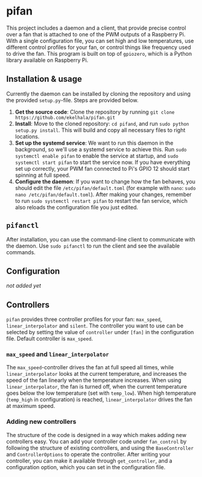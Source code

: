 # pifan

This project includes a daemon and a client, that provide precise control over a fan that is attached to one of the PWM outputs of a Raspberry Pi. With a single configuration file, you can set high and low temperatures, use different control profiles for your fan, or control things like frequency used to drive the fan. This program is built on top of `gpiozero`, which is a Python library available on Raspberry Pi.

## Installation & usage

Currently the daemon can be installed by cloning the repository and using the provided `setup.py`-file. Steps are provided below.

1. **Get the source code**: Clone the repository by running `git clone https://github.com/ekelhala/pifan.git`
2. **Install**: Move to the cloned repository: `cd pifand`, and run `sudo python setup.py install`. This will build and copy all necessary files to right locations.
3. **Set up the systemd service**: We want to run this daemon in the background, so we'll use a systemd service to achieve this. Run `sudo systemctl enable pifan` to enable the service at startup, and `sudo systemctl start pifan` to start the service now. If you have everything set up correctly, your PWM fan connected to Pi's GPIO 12 should start spinning at full speed.
4. **Configure the daemon**: If you want to change how the fan behaves, you should edit the file `/etc/pifan/default.toml` (for example with `nano`: `sudo nano /etc/pifan/default.toml`). After making your changes, remember to run `sudo systemctl restart pifan` to restart the fan service, which also reloads the configuration file you just edited.

## `pifanctl`

After installation, you can use the command-line client to communicate with the daemon. Use `sudo pifanctl` to run the client and see the available commands.

## Configuration

*not added yet*

## Controllers

`pifan` provides three controller profiles for your fan: `max_speed`, `linear_interpolator` and `silent`. The controller you want to use can be selected by setting the value of `controller` under `[fan]` in the configuration file. Default controller is `max_speed`.

### `max_speed` and `linear_interpolator`

The `max_speed`-controller drives the fan at full speed all times, while `linear_interpolator` looks at the current temperature, and increases the speed of the fan linearly when the temperature increases. When using `linear_interpolator`, the fan is turned off, when the current temperature goes below the low temperature (set with `temp_low`). When high temperature (`temp_high` in configuration) is reached, `linear_interpolator` drives the fan at maximum speed.

### Adding new controllers

The structure of the code is designed in a way which makes adding new controllers easy. You can add your controller code under `fan_control` by following the structure of existing controllers, and using the `BaseController` and `ControllerOptions` to operate the controller. After writing your controller, you can make it available through `get_controller`, and a configuration option, which you can set in the configuration file.
